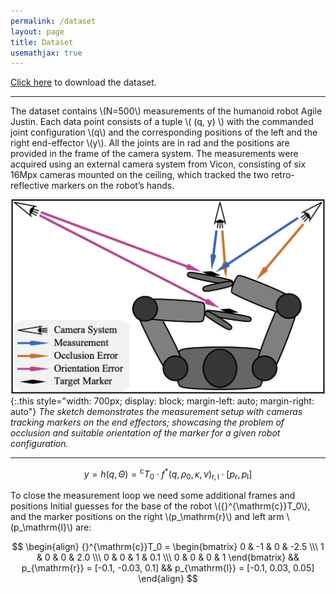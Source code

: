 ```yaml
---
permalink: /dataset
layout: page
title: Dataset
usemathjax: true
---
```

[Click here](../assets/dataset/measurements.csv.zip) to download the dataset.

___

The dataset contains \\(N=500\\) measurements of the humanoid robot Agile Justin. 
Each data point consists of a tuple \\( (q, y) \\) with the commanded joint configuration \\(q\\) and the corresponding positions of the left and the right end-effector \\(y\\).
All the joints are in rad and the positions are provided in the frame of the camera system.
The measurements were acquired using an external camera system from Vicon, consisting of six 16Mpx cameras mounted on the ceiling, which tracked the two retro-reflective markers on the robot’s hands. 

![calibration sketch](../assets/imgs/calibration_sketch.png){:.this 
style="width: 700px; 
display: block;
margin-left: auto;
margin-right: auto"}
*The sketch demonstrates the measurement setup with cameras tracking markers on the end effectors; showcasing the problem of occlusion and suitable orientation of the marker for a given robot configuration.*

---

$$
y = h(q, \Theta) = {}^{\mathrm{c}}T_0  \cdot f^*(q, \rho_0, \kappa, \nu)_{\mathrm{r}, \mathrm{l}} \cdot [p_{\mathrm{r}}, p_{\mathrm{l}}]
$$

To close the measurement loop we need some additional frames and positions
Initial guesses for the base of the robot \\({}^{\mathrm{c}}T_0\\),
and the marker positions on the right \\(p_\mathrm{r}\\) and left arm \\(p_\mathrm{l}\\) are:

$$
\begin{align} 
{}^{\mathrm{c}}T_0 =  
\begin{bmatrix}
0 & -1 & 0 & -2.5 \\\ 
1 & 0  & 0 & 2.0 \\\ 
0 & 0  & 1 & 0.1 \\\ 
0 & 0  & 0 & 1
\end{bmatrix}
&& p_{\mathrm{r}} = [-0.1, -0.03, 0.1] && p_{\mathrm{l}} = [-0.1, 0.03, 0.05]
\end{align} 
$$
